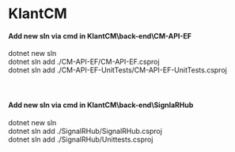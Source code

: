 # KlantCM
#### Add new sln via cmd in KlantCM\back-end\CM-API-EF
  dotnet new sln<br />
  dotnet sln add ./CM-API-EF/CM-API-EF.csproj<br />
  dotnet sln add ./CM-API-EF-UnitTests/CM-API-EF-UnitTests.csproj<br />
  <br /><br/>
  #### Add new sln via cmd in KlantCM\back-end\SignlaRHub
  dotnet new sln<br />
  dotnet sln add ./SignalRHub/SignalRHub.csproj<br />
  dotnet sln add ./SignalRHub/Unittests.csproj<br />
